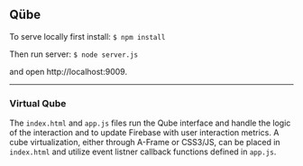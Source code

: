 ## Qübe 
To serve locally first install:
`$ npm install`

Then run server:
`$ node server.js`

and open http://localhost:9009.

___
### Virtual Qube
The `index.html` and `app.js` files run the Qube interface and handle the logic of the interaction and to update Firebase with user interaction metrics. A cube virtualization, either through A-Frame or CSS3/JS, can be placed in `index.html` and utilize event listner callback functions defined in `app.js`.
